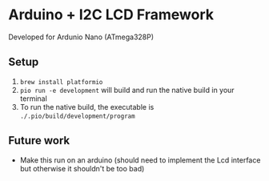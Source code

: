 # Arduino + I2C LCD Framework

Developed for Ardunio Nano (ATmega328P)

## Setup

 1. `brew install platformio`
 2. `pio run -e development` will build and run the native build in your terminal
 3. To run the native build, the executable is `./.pio/build/development/program`

## Future work

 - Make this run on an arduino (should need to implement the Lcd interface but otherwise it shouldn't be too bad)

